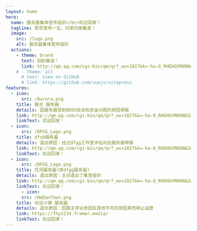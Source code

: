 ```yaml
---
layout: home
hero:
  name: 服务器集体宣传组织</br>欢迎回家！
  tagline: 愿您宣传一生，归来仍是集宣！
  image:
    src: /logo.png
    alt: 服务器集体宣传组织
  actions:
    - theme: brand
      text: 回到集宣！
      link: http://qm.qq.com/cgi-bin/qm/qr?_wv=1027&k=-ha-O_RHEHGVRN9NAZem0ERNmHe7T51C&authKey=1Xb0FkaaJ1VwawDAZQIDz4eGFi6I32VMj6zN5pMgusmRBq%2FDhipJirNgXqHgQ51W&noverify=0&group_code=715969715
    # - theme: alt
      # text: View on GitHub
      # link: https://github.com/vuejs/vitepress
features:
  - icon:
      src: /Aurora.png
    title: 极光 服务器
    details: 因服务器受到DDOS攻击和资金问题的原因停服
    link: http://qm.qq.com/cgi-bin/qm/qr?_wv=1027&k=-ha-O_RHEHGVRN9NAZem0ERNmHe7T51C&authKey=1Xb0FkaaJ1VwawDAZQIDz4eGFi6I32VMj6zN5pMgusmRBq%2FDhipJirNgXqHgQ51W&noverify=0&group_code=715969715
    linkText: 欢迎回家！
  - icon:
      src: /DFGG_Logo.png
    title: dfsb服务器
    details: 退出原因：经过dfgg工作室评估对此服务器停服
    link: http://qm.qq.com/cgi-bin/qm/qr?_wv=1027&k=-ha-O_RHEHGVRN9NAZem0ERNmHe7T51C&authKey=1Xb0FkaaJ1VwawDAZQIDz4eGFi6I32VMj6zN5pMgusmRBq%2FDhipJirNgXqHgQ51W&noverify=0&group_code=715969715
    linkText: 欢迎回家！
  - icon:
      src: /DFGG_Logo.png
    title: 花风服务器(原dfgg服务器)
    details: 退出原因：主动退出了集宣组织
    link: http://qm.qq.com/cgi-bin/qm/qr?_wv=1027&k=-ha-O_RHEHGVRN9NAZem0ERNmHe7T51C&authKey=1Xb0FkaaJ1VwawDAZQIDz4eGFi6I32VMj6zN5pMgusmRBq%2FDhipJirNgXqHgQ51W&noverify=0&group_code=715969715
    linkText: 欢迎回家！
      - icon:
      src: /HeDanTown.png
    title: 何淡小镇 服务器
    details: 退出原因：因服主学业原因及其他不可抗拒因素而停止运营
    link: https://fhy1234.framer.media/
    linkText: 欢迎回家！
---
```


